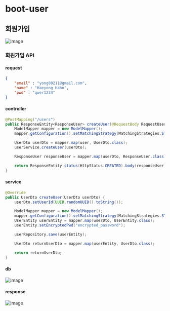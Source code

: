 # boot-user
## 회원가입
![image](https://user-images.githubusercontent.com/31242766/193811969-0d969c2f-e0d7-4cc2-8933-597192997429.png)
### 회원가입 API
#### request 
```json
{
    "email" : "yong80211@gmail.com",
    "name" : "Haeyong Hahn",
    "pwd" : "qwer1234"
}
```
#### controller
```java
@PostMapping("/users")
public ResponseEntity<ResponseUser> createUser(@RequestBody RequestUser user) {
    ModelMapper mapper = new ModelMapper();
    mapper.getConfiguration().setMatchingStrategy(MatchingStrategies.STRICT);

    UserDto userDto = mapper.map(user, UserDto.class);
    userService.createUser(userDto);

    ResponseUser responseUser = mapper.map(userDto, ResponseUser.class);

    return ResponseEntity.status(HttpStatus.CREATED).body(responseUser);
}
```
#### service
```java
@Override
public UserDto createUser(UserDto userDto) {
    userDto.setUserId(UUID.randomUUID().toString());

    ModelMapper mapper = new ModelMapper();
    mapper.getConfiguration().setMatchingStrategy(MatchingStrategies.STRICT);
    UserEntity userEntity = mapper.map(userDto, UserEntity.class);
    userEntity.setEncryptedPwd("encrypted_password");

    userRepository.save(userEntity);

    UserDto returnUserDto = mapper.map(userEntity, UserDto.class);

    return returnUserDto;
}
```
#### db
![image](https://user-images.githubusercontent.com/31242766/193813387-6d740306-f143-4c8c-9853-9dbbe1fc27ed.png)

#### response
![image](https://user-images.githubusercontent.com/31242766/193813545-269e2a08-7fa4-43b4-b2ee-bf9f6ffe79ed.png)

